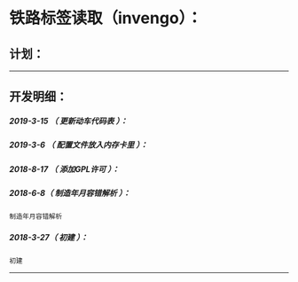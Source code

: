 铁路标签读取（invengo）：
===================================================================

计划：
-------------------------------------------------------------------

*******************************************************************

开发明细：
-------------------------------------------------------------------

##### 2019-3-15 （ 更新动车代码表 ）：

##### 2019-3-6 （ 配置文件放入内存卡里 ）：

##### 2018-8-17 （ 添加GPL许可 ）：

##### 2018-6-8（ 制造年月容错解析 ）：
	制造年月容错解析

##### 2018-3-27（ 初建 ）：
	初建

*******************************************************************

